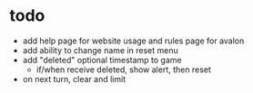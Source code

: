 # todo

- add help page for website usage and rules page for avalon
- add ability to change name in reset menu
- add "deleted" optional timestamp to game
  - if/when receive deleted, show alert, then reset
- on next turn, clear and limit
